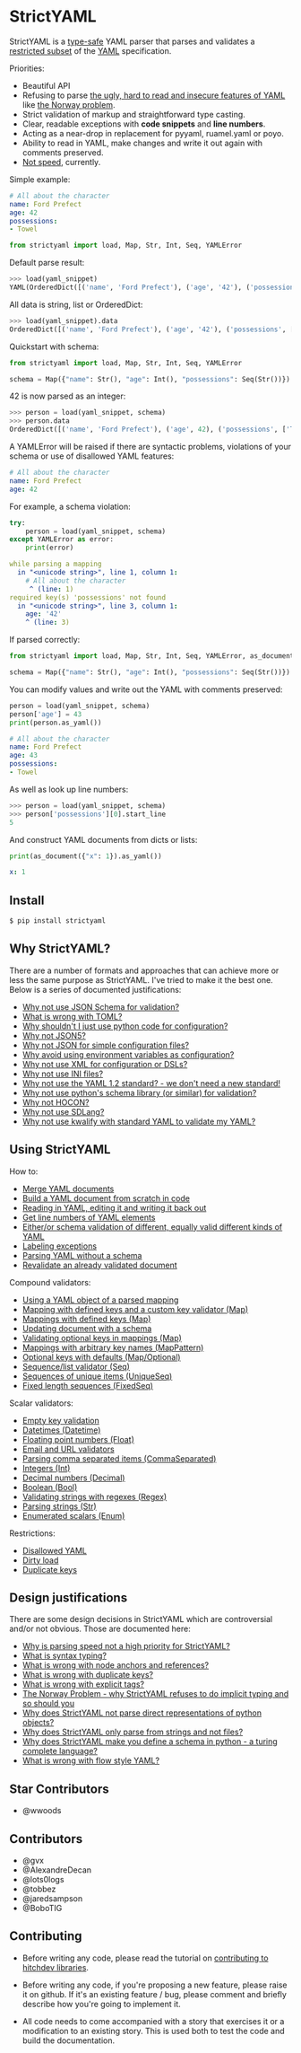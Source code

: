# StrictYAML

StrictYAML is a [type-safe](https://en.wikipedia.org/wiki/Type_safety) YAML parser
that parses and validates a [restricted subset](https://hitchdev.com/strictyaml/features-removed) of the [YAML](https://hitchdev.com/strictyaml/what-is-yaml)
specification.

Priorities:

- Beautiful API
- Refusing to parse [the ugly, hard to read and insecure features of YAML](https://hitchdev.com/strictyaml/features-removed) like [the Norway problem](https://hitchdev.com/strictyaml/why/implicit-typing-removed).
- Strict validation of markup and straightforward type casting.
- Clear, readable exceptions with **code snippets** and **line numbers**.
- Acting as a near-drop in replacement for pyyaml, ruamel.yaml or poyo.
- Ability to read in YAML, make changes and write it out again with comments preserved.
- [Not speed](https://hitchdev.com/strictyaml/why/speed-not-a-priority), currently.


Simple example:

```yaml
# All about the character
name: Ford Prefect
age: 42
possessions:
- Towel

```


```python
from strictyaml import load, Map, Str, Int, Seq, YAMLError

```





Default parse result:


```python
>>> load(yaml_snippet)
YAML(OrderedDict([('name', 'Ford Prefect'), ('age', '42'), ('possessions', ['Towel'])]))
```



All data is string, list or OrderedDict:


```python
>>> load(yaml_snippet).data
OrderedDict([('name', 'Ford Prefect'), ('age', '42'), ('possessions', ['Towel'])])
```



Quickstart with schema:


```python
from strictyaml import load, Map, Str, Int, Seq, YAMLError

schema = Map({"name": Str(), "age": Int(), "possessions": Seq(Str())})

```





42 is now parsed as an integer:


```python
>>> person = load(yaml_snippet, schema)
>>> person.data
OrderedDict([('name', 'Ford Prefect'), ('age', 42), ('possessions', ['Towel'])])
```



A YAMLError will be raised if there are syntactic problems, violations of your schema or use of disallowed YAML features:

```yaml
# All about the character
name: Ford Prefect
age: 42

```






For example, a schema violation:


```python
try:
    person = load(yaml_snippet, schema)
except YAMLError as error:
    print(error)

```

```yaml
while parsing a mapping
  in "<unicode string>", line 1, column 1:
    # All about the character
     ^ (line: 1)
required key(s) 'possessions' not found
  in "<unicode string>", line 3, column 1:
    age: '42'
    ^ (line: 3)
```





If parsed correctly:


```python
from strictyaml import load, Map, Str, Int, Seq, YAMLError, as_document

schema = Map({"name": Str(), "age": Int(), "possessions": Seq(Str())})

```





You can modify values and write out the YAML with comments preserved:


```python
person = load(yaml_snippet, schema)
person['age'] = 43
print(person.as_yaml())

```

```yaml
# All about the character
name: Ford Prefect
age: 43
possessions:
- Towel
```





As well as look up line numbers:


```python
>>> person = load(yaml_snippet, schema)
>>> person['possessions'][0].start_line
5
```



And construct YAML documents from dicts or lists:


```python
print(as_document({"x": 1}).as_yaml())

```

```yaml
x: 1
```






## Install

```sh
$ pip install strictyaml
```

## Why StrictYAML?

There are a number of formats and approaches that can achieve more or
less the same purpose as StrictYAML. I've tried to make it the best one.
Below is a series of documented justifications:


- [Why not use JSON Schema for validation?](https://hitchdev.com/strictyaml/why-not/json-schema)
- [What is wrong with TOML?](https://hitchdev.com/strictyaml/why-not/toml)
- [Why shouldn't I just use python code for configuration?](https://hitchdev.com/strictyaml/why-not/turing-complete-code)
- [Why not JSON5?](https://hitchdev.com/strictyaml/why-not/json5)
- [Why not JSON for simple configuration files?](https://hitchdev.com/strictyaml/why-not/json)
- [Why avoid using environment variables as configuration?](https://hitchdev.com/strictyaml/why-not/environment-variables-as-config)
- [Why not use XML for configuration or DSLs?](https://hitchdev.com/strictyaml/why-not/xml)
- [Why not use INI files?](https://hitchdev.com/strictyaml/why-not/ini)
- [Why not use the YAML 1.2 standard? - we don't need a new standard!](https://hitchdev.com/strictyaml/why-not/ordinary-yaml)
- [Why not use python's schema library (or similar) for validation?](https://hitchdev.com/strictyaml/why-not/python-schema)
- [Why not HOCON?](https://hitchdev.com/strictyaml/why-not/hocon)
- [Why not use SDLang?](https://hitchdev.com/strictyaml/why-not/sdlang)
- [Why not use kwalify with standard YAML to validate my YAML?](https://hitchdev.com/strictyaml/why-not/pykwalify)



## Using StrictYAML

How to:

- [Merge YAML documents](https://hitchdev.com/strictyaml/using/alpha/howto/merge-yaml-documents)
- [Build a YAML document from scratch in code](https://hitchdev.com/strictyaml/using/alpha/howto/build-yaml-document)
- [Reading in YAML, editing it and writing it back out](https://hitchdev.com/strictyaml/using/alpha/howto/roundtripping)
- [Get line numbers of YAML elements](https://hitchdev.com/strictyaml/using/alpha/howto/what-line)
- [Either/or schema validation of different, equally valid different kinds of YAML](https://hitchdev.com/strictyaml/using/alpha/howto/either-or-validation)
- [Labeling exceptions](https://hitchdev.com/strictyaml/using/alpha/howto/label-exceptions)
- [Parsing YAML without a schema](https://hitchdev.com/strictyaml/using/alpha/howto/without-a-schema)
- [Revalidate an already validated document](https://hitchdev.com/strictyaml/using/alpha/howto/revalidation)


Compound validators:

- [Using a YAML object of a parsed mapping](https://hitchdev.com/strictyaml/using/alpha/compound/mapping-yaml-object)
- [Mapping with defined keys and a custom key validator (Map)](https://hitchdev.com/strictyaml/using/alpha/compound/mapping-with-slug-keys)
- [Mappings with defined keys (Map)](https://hitchdev.com/strictyaml/using/alpha/compound/mapping)
- [Updating document with a schema](https://hitchdev.com/strictyaml/using/alpha/compound/update)
- [Validating optional keys in mappings (Map)](https://hitchdev.com/strictyaml/using/alpha/compound/optional-keys)
- [Mappings with arbitrary key names (MapPattern)](https://hitchdev.com/strictyaml/using/alpha/compound/map-pattern)
- [Optional keys with defaults (Map/Optional)](https://hitchdev.com/strictyaml/using/alpha/compound/optional-keys-with-defaults)
- [Sequence/list validator (Seq)](https://hitchdev.com/strictyaml/using/alpha/compound/sequences)
- [Sequences of unique items (UniqueSeq)](https://hitchdev.com/strictyaml/using/alpha/compound/sequences-of-unique-items)
- [Fixed length sequences (FixedSeq)](https://hitchdev.com/strictyaml/using/alpha/compound/fixed-length-sequences)


Scalar validators:

- [Empty key validation](https://hitchdev.com/strictyaml/using/alpha/scalar/empty)
- [Datetimes (Datetime)](https://hitchdev.com/strictyaml/using/alpha/scalar/datetime)
- [Floating point numbers (Float)](https://hitchdev.com/strictyaml/using/alpha/scalar/float)
- [Email and URL validators](https://hitchdev.com/strictyaml/using/alpha/scalar/email-and-url)
- [Parsing comma separated items (CommaSeparated)](https://hitchdev.com/strictyaml/using/alpha/scalar/comma-separated)
- [Integers (Int)](https://hitchdev.com/strictyaml/using/alpha/scalar/integer)
- [Decimal numbers (Decimal)](https://hitchdev.com/strictyaml/using/alpha/scalar/decimal)
- [Boolean (Bool)](https://hitchdev.com/strictyaml/using/alpha/scalar/boolean)
- [Validating strings with regexes (Regex)](https://hitchdev.com/strictyaml/using/alpha/scalar/regular-expressions)
- [Parsing strings (Str)](https://hitchdev.com/strictyaml/using/alpha/scalar/string)
- [Enumerated scalars (Enum)](https://hitchdev.com/strictyaml/using/alpha/scalar/enum)


Restrictions:

- [Disallowed YAML](https://hitchdev.com/strictyaml/using/alpha/restrictions/disallowed-yaml)
- [Dirty load](https://hitchdev.com/strictyaml/using/alpha/restrictions/loading-dirty-yaml)
- [Duplicate keys](https://hitchdev.com/strictyaml/using/alpha/restrictions/duplicate-keys)


## Design justifications

There are some design decisions in StrictYAML which are controversial
and/or not obvious. Those are documented here:

- [Why is parsing speed not a high priority for StrictYAML?](https://hitchdev.com/strictyaml/why/speed-not-a-priority)
- [What is syntax typing?](https://hitchdev.com/strictyaml/why/syntax-typing-bad)
- [What is wrong with node anchors and references?](https://hitchdev.com/strictyaml/why/node-anchors-and-references-removed)
- [What is wrong with duplicate keys?](https://hitchdev.com/strictyaml/why/duplicate-keys-disallowed)
- [What is wrong with explicit tags?](https://hitchdev.com/strictyaml/why/explicit-tags-removed)
- [The Norway Problem - why StrictYAML refuses to do implicit typing and so should you](https://hitchdev.com/strictyaml/why/implicit-typing-removed)
- [Why does StrictYAML not parse direct representations of python objects?](https://hitchdev.com/strictyaml/why/not-parse-direct-representations-of-python-objects)
- [Why does StrictYAML only parse from strings and not files?](https://hitchdev.com/strictyaml/why/only-parse-strings-not-files)
- [Why does StrictYAML make you define a schema in python - a turing complete language?](https://hitchdev.com/strictyaml/why/turing-complete-schema)
- [What is wrong with flow style YAML?](https://hitchdev.com/strictyaml/why/flow-style-removed)


## Star Contributors

- @wwoods

## Contributors

- @gvx
- @AlexandreDecan
- @lots0logs
- @tobbez
- @jaredsampson
- @BoboTIG

## Contributing

* Before writing any code, please read the tutorial on [contributing to hitchdev libraries](https://hitchdev.com/approach/contributing-to-hitch-libraries/).

* Before writing any code, if you're proposing a new feature, please raise it on github. If it's an existing feature / bug, please comment and briefly describe how you're going to implement it.

* All code needs to come accompanied with a story that exercises it or a modification to an existing story. This is used both to test the code and build the documentation.


